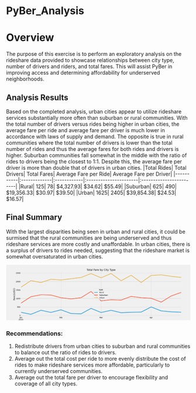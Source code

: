 # PyBer_Analysis
# Overview
The purpose of this exercise is to perform an exploratory analysis on the rideshare data provided to showcase relationships between city type, number of drivers and riders, and total fares. This will assist PyBer in improving access and determining affordability for underserved neighborhoods.
## Analysis Results
Based on the completed analysis, urban cities appear to utilize rideshare services substantially more often than suburban or rural communities. With the total number of drivers versus rides being higher in urban cities, the average fare per ride and average fare per driver is much lower in accordance with laws of supply and demand. The opposite is true in rural communities where the total number of drivers is lower than the total number of rides and thus the average fares for both rides and drivers is higher. Suburban communities fall somewhat in the middle with the ratio of rides to drivers being the closest to 1:1. Despite this, the average fare per driver is more than double that of drivers in urban cities.
	|Total Rides|	Total Drivers|	Total Fares|	Average Fare per Ride|	Average Fare per Driver|
  |-----------|:-------------|:------------|:----------------------|:------------------------|
|Rural|	125|	78|	$4,327.93|	$34.62|	$55.49|
|Suburban|	625|	490|	$19,356.33|	$30.97|	$39.50|
|Urban|	1625|	2405|	$39,854.38|	$24.53|	$16.57|

## Final Summary
With the largest disparities being seen in urban and rural cities, it could be surmised that the rural communities are being underserved and thus rideshare services are more costly and unaffordable. In urban cities, there is a surplus of drivers to rides needed, suggesting that the rideshare market is somewhat oversaturated in urban cities. 

![FinalSummary](https://github.com/agordon16/PyBer_Analysis/blob/5c46b3495b67d570937fac252b71fb860ca5e7f6/analysis/PyBer_fare_summary.png)

### Recommendations:
  1.	Redistribute drivers from urban cities to suburban and rural communities to balance out the ratio of rides to drivers.
  2.	Average out the total cost per ride to more evenly distribute the cost of rides to make rideshare services more affordable, particularly to currently underserved communities.
  3.	Average out the total fare per driver to encourage flexibility and coverage of all city types.
